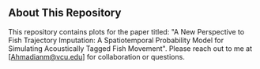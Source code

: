 ## About This Repository
This repository contains plots for the paper titled: "A New Perspective to Fish Trajectory Imputation: A Spatiotemporal Probability Model for Simulating Acoustically Tagged Fish Movement".
Please reach out to me at [Ahmadianm@vcu.edu] for collaboration or questions.
